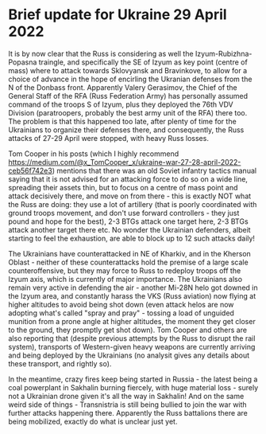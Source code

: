 Brief update for Ukraine 29 April 2022
======================================

It is by now clear that the Russ is considering as well the Izyum-Rubizhna-Popasna traingle, and specifically the SE of Izyum as key point (centre of mass) where to attack towards Sklovyansk and Bravinkove, to allow for a choice of advance in the hope of encirling the Ukranian defenses from the N of the Donbass front. Apparently Valery Gerasimov, the Chief of the General Staff of the RFA (Russ Federation Army) has personally assumed command of the troops S of Izyum, plus they deployed the 76th VDV Division (paratroopers, probably the best army unit of the RFA) there too. The problem is that this happened too late, after plenty of time for the Ukrainians to organize their defenses there, and consequently, the Russ attacks of 27-29 April were stopped, with heavy Russ losses.

Tom Cooper in his posts (which I highly recommend https://medium.com/@x_TomCooper_x/ukraine-war-27-28-april-2022-ceb56f742e3) mentions that there was an old Soviet infantry tactics manual saying that it is not advised for an attacking force to do so on a wide line, spreading their assets thin, but to focus on a centre of mass point and attack decisively there, and move on from there - this is exactly NOT what the Russ are doing: they use a lot of artillery (that is poorly coordinated with ground troops movement, and don't use forward controllers - they just pound and hope for the best), 2-3 BTGs attack one target here, 2-3 BTGs attack another target there etc. No wonder the Ukrainian defenders, albeit starting to feel the exhaustion, are able to block up to 12 such attacks daily!

The Ukrainians have counterattacked in NE of Kharkiv, and in the Kherson Oblast - neither of these counterattacks hold the premise of a large scale counteroffensive, but they may force to Russ to redeploy troops off the Izyum axis, which is currently of major importance. The Ukrainians also remain very active in defending the air - another Mi-28N helo got downed in the Izyum area, and constantly harass the VKS (Russ aviation) now flying at higher altitudes to avoid being shot down (even attack helos are now adopting what's called "spray and pray" - tossing a load of unguided munition from a prone angle at higher altitudes, the moment they get closer to the ground, they promptly get shot down). Tom Cooper and others are also reporting that (despite previous attempts by the Russ to disrupt the rail system), transports of Western-given heavy weapons are currently arriving and being deployed by the Ukrainians (no analysit gives any details about these transport, and rightly so).

In the meantime, crazy fires keep being started in Russia - the latest being a coal powerplant in Sakhalin burning fiercely, with huge material loss - surely not a Ukrainian drone given it's all the way in Sakhalin! And on the same weird side of things - Transnistria is still being bullied to join the war with further attacks happening there. Apparently the Russ battalions there are being mobilized, exactly do what is unclear just yet.
